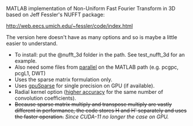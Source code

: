 MATLAB implementation of Non-Uniform Fast Fourier Transform in 3D based on Jeff Fessler's NUFFT package:

http://web.eecs.umich.edu/~fessler/code/index.html

The version here doesn't have as many options and so is maybe a little easier to understand.

* To install: put the @nufft_3d folder in the path. See test_nufft_3d for an example. 
* Also need some files from [parallel](https://github.com/marcsous/parallel) on the MATLAB path (e.g. pcgpc, pcgL1, DWT)
* Uses the sparse matrix formulation only.
* Uses [gpuSparse](https://github.com/marcsous/gpuSparse) for single precision on GPU (if available).
* Radial kernel option ([higher accuracy](https://cds.ismrm.org/protected/16MPresentations/abstracts/1763.html) for the same number of convolution coefficients).
* ~~Because sparse matrix multiply and transpose multiply are vastly different in performance, the code stores H and H' separately and uses the faster operation.~~ <i>Since CUDA-11 no longer the case on GPU.</i>
